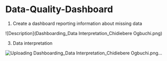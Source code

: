 # Data-Quality-Dashboard

1. Create a dashboard reporting information about missing data
   
![Description](Dashboarding_Data Interpretation_Chidiebere Ogbuchi.png)

3. Data interpretation

   
![Uploading Dashboarding_Data Interpretation_Chidiebere Ogbuchi.png…]()
